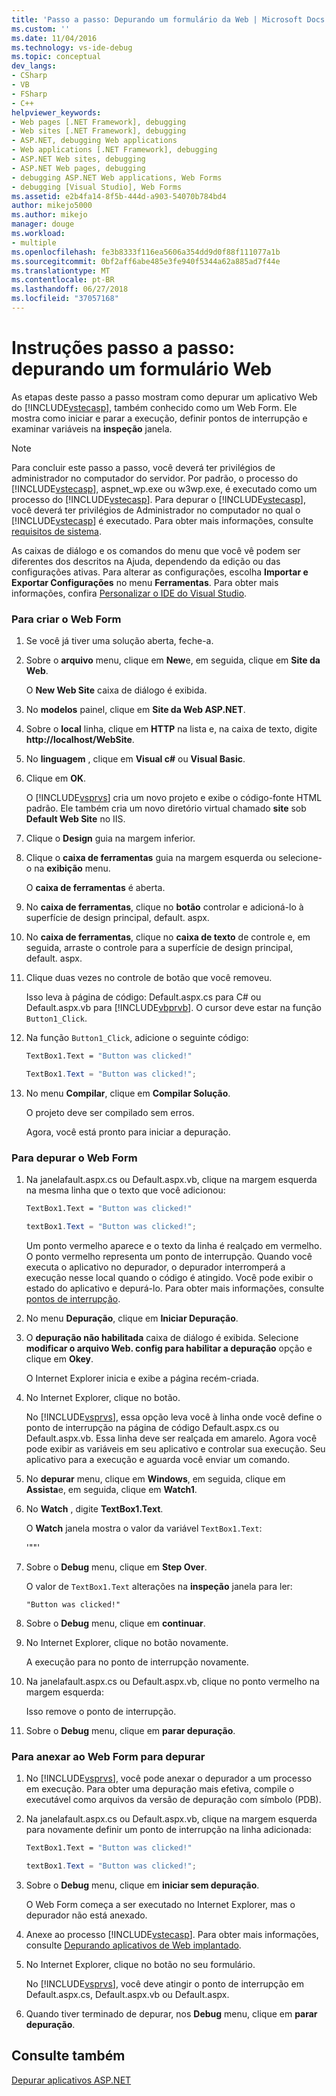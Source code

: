 ```yaml
---
title: 'Passo a passo: Depurando um formulário da Web | Microsoft Docs'
ms.custom: ''
ms.date: 11/04/2016
ms.technology: vs-ide-debug
ms.topic: conceptual
dev_langs:
- CSharp
- VB
- FSharp
- C++
helpviewer_keywords:
- Web pages [.NET Framework], debugging
- Web sites [.NET Framework], debugging
- ASP.NET, debugging Web applications
- Web applications [.NET Framework], debugging
- ASP.NET Web sites, debugging
- ASP.NET Web pages, debugging
- debugging ASP.NET Web applications, Web Forms
- debugging [Visual Studio], Web Forms
ms.assetid: e2b4fa14-8f5b-444d-a903-54070b784bd4
author: mikejo5000
ms.author: mikejo
manager: douge
ms.workload:
- multiple
ms.openlocfilehash: fe3b8333f116ea5606a354dd9d0f88f111077a1b
ms.sourcegitcommit: 0bf2aff6abe485e3fe940f5344a62a885ad7f44e
ms.translationtype: MT
ms.contentlocale: pt-BR
ms.lasthandoff: 06/27/2018
ms.locfileid: "37057168"
---
```

# <a name="walkthrough-debugging-a-web-form"></a>Instruções passo a passo: depurando um formulário Web
As etapas deste passo a passo mostram como depurar um aplicativo Web do [!INCLUDE[vstecasp](../code-quality/includes/vstecasp_md.md)], também conhecido como um Web Form. Ele mostra como iniciar e parar a execução, definir pontos de interrupção e examinar variáveis na **inspeção** janela.  
  
> [!NOTE]
>  Para concluir este passo a passo, você deverá ter privilégios de administrador no computador do servidor. Por padrão, o processo do [!INCLUDE[vstecasp](../code-quality/includes/vstecasp_md.md)], aspnet_wp.exe ou w3wp.exe, é executado como um processo do [!INCLUDE[vstecasp](../code-quality/includes/vstecasp_md.md)]. Para depurar o [!INCLUDE[vstecasp](../code-quality/includes/vstecasp_md.md)], você deverá ter privilégios de Administrador no computador no qual o [!INCLUDE[vstecasp](../code-quality/includes/vstecasp_md.md)] é executado. Para obter mais informações, consulte [requisitos de sistema](../debugger/aspnet-debugging-system-requirements.md).  
  
 As caixas de diálogo e os comandos do menu que você vê podem ser diferentes dos descritos na Ajuda, dependendo da edição ou das configurações ativas. Para alterar as configurações, escolha **Importar e Exportar Configurações** no menu **Ferramentas**. Para obter mais informações, confira [Personalizar o IDE do Visual Studio](../ide/personalizing-the-visual-studio-ide.md).  
  
### <a name="to-create-the-web-form"></a>Para criar o Web Form  
  
1.  Se você já tiver uma solução aberta, feche-a.  
  
2.  Sobre o **arquivo** menu, clique em **New**e, em seguida, clique em **Site da Web**.  
  
     O **New Web Site** caixa de diálogo é exibida.  
  
3.  No **modelos** painel, clique em **Site da Web ASP.NET**.  
  
4.  Sobre o **local** linha, clique em **HTTP** na lista e, na caixa de texto, digite **http://localhost/WebSite**.  
  
5.  No **linguagem** , clique em **Visual c#** ou **Visual Basic**.  
  
6.  Clique em **OK**.  
  
     O [!INCLUDE[vsprvs](../code-quality/includes/vsprvs_md.md)] cria um novo projeto e exibe o código-fonte HTML padrão. Ele também cria um novo diretório virtual chamado **site** sob **Default Web Site** no IIS.  
  
7.  Clique o **Design** guia na margem inferior.  
  
8.  Clique o **caixa de ferramentas** guia na margem esquerda ou selecione-o na **exibição** menu.  
  
     O **caixa de ferramentas** é aberta.  
  
9. No **caixa de ferramentas**, clique no **botão** controlar e adicioná-lo à superfície de design principal, default. aspx.  
  
10. No **caixa de ferramentas**, clique no **caixa de texto** de controle e, em seguida, arraste o controle para a superfície de design principal, default. aspx.  
  
11. Clique duas vezes no controle de botão que você removeu.  
  
     Isso leva à página de código: Default.aspx.cs para C# ou Default.aspx.vb para [!INCLUDE[vbprvb](../code-quality/includes/vbprvb_md.md)]. O cursor deve estar na função `Button1_Click`.  
  
12. Na função `Button1_Click`, adicione o seguinte código:  
  
    ```vb  
    TextBox1.Text = "Button was clicked!"
    ```  
  
    ```csharp
    TextBox1.Text = "Button was clicked!";  
    ```  
  
13. No menu **Compilar**, clique em **Compilar Solução**.  
  
     O projeto deve ser compilado sem erros.  
  
     Agora, você está pronto para iniciar a depuração.  
  
### <a name="to-debug-the-web-form"></a>Para depurar o Web Form  
  
1.  Na janelafault.aspx.cs ou Default.aspx.vb, clique na margem esquerda na mesma linha que o texto que você adicionou:  
  
    ```vb  
    TextBox1.Text = "Button was clicked!"
    ```  

    ```csharp  
    textBox1.Text = "Button was clicked!";  
    ```  
  
     Um ponto vermelho aparece e o texto da linha é realçado em vermelho. O ponto vermelho representa um ponto de interrupção. Quando você executa o aplicativo no depurador, o depurador interromperá a execução nesse local quando o código é atingido. Você pode exibir o estado do aplicativo e depurá-lo. Para obter mais informações, consulte [pontos de interrupção](http://msdn.microsoft.com/en-us/fe4eedc1-71aa-4928-962f-0912c334d583).  
  
2.  No menu **Depuração**, clique em **Iniciar Depuração**.  
  
3.  O **depuração não habilitada** caixa de diálogo é exibida. Selecione **modificar o arquivo Web. config para habilitar a depuração** opção e clique em **Okey**.  
  
     O Internet Explorer inicia e exibe a página recém-criada.  
  
4.  No Internet Explorer, clique no botão.  
  
     No [!INCLUDE[vsprvs](../code-quality/includes/vsprvs_md.md)], essa opção leva você à linha onde você define o ponto de interrupção na página de código Default.aspx.cs ou Default.aspx.vb. Essa linha deve ser realçada em amarelo. Agora você pode exibir as variáveis em seu aplicativo e controlar sua execução. Seu aplicativo para a execução e aguarda você enviar um comando.  
  
5.  No **depurar** menu, clique em **Windows**, em seguida, clique em **Assista**e, em seguida, clique em **Watch1**.  
  
6.  No **Watch** , digite **TextBox1.Text**.  
  
     O **Watch** janela mostra o valor da variável `TextBox1.Text`:  
  
    '""' 
  
7.  Sobre o **Debug** menu, clique em **Step Over**.  
  
     O valor de `TextBox1.Text` alterações na **inspeção** janela para ler:  
  
    `"Button was clicked!"`  
  
8.  Sobre o **Debug** menu, clique em **continuar**.  
  
9. No Internet Explorer, clique no botão novamente.  
  
     A execução para no ponto de interrupção novamente.  
  
10. Na janelafault.aspx.cs ou Default.aspx.vb, clique no ponto vermelho na margem esquerda:  
  
     Isso remove o ponto de interrupção.  
  
11. Sobre o **Debug** menu, clique em **parar depuração**.  
  
### <a name="to-attach-to-the-web-form-for-debugging"></a>Para anexar ao Web Form para depurar  
  
1.  No [!INCLUDE[vsprvs](../code-quality/includes/vsprvs_md.md)], você pode anexar o depurador a um processo em execução. Para obter uma depuração mais efetiva, compile o executável como arquivos da versão de depuração com símbolo (PDB).  
  
2.  Na janelafault.aspx.cs ou Default.aspx.vb, clique na margem esquerda para novamente definir um ponto de interrupção na linha adicionada:  
  
    ```vb  
    TextBox1.Text = "Button was clicked!"
    ```
  
    ```csharp  
    textBox1.Text = "Button was clicked!";  
    ```  
  
3.  Sobre o **Debug** menu, clique em **iniciar sem depuração**.  
  
     O Web Form começa a ser executado no Internet Explorer, mas o depurador não está anexado.  
  
4.  Anexe ao processo [!INCLUDE[vstecasp](../code-quality/includes/vstecasp_md.md)]. Para obter mais informações, consulte [Depurando aplicativos de Web implantado](../debugger/debugging-deployed-web-applications.md).  
  
5.  No Internet Explorer, clique no botão no seu formulário.  
  
     No [!INCLUDE[vsprvs](../code-quality/includes/vsprvs_md.md)], você deve atingir o ponto de interrupção em Default.aspx.cs, Default.aspx.vb ou Default.aspx.  
  
6.  Quando tiver terminado de depurar, nos **Debug** menu, clique em **parar depuração**.  
  
## <a name="see-also"></a>Consulte também  
 [Depurar aplicativos ASP.NET](../debugger/how-to-enable-debugging-for-aspnet-applications.md)